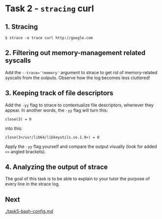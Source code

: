 # Task 2 - `stracing` curl

## 1. Stracing

```
$ strace -o trace curl http://google.com
```

## 2. Filtering out memory-management related syscalls

Add the `--trace='!memory'` argument to strace to get rid of memory-related syscalls from the outputs. Observe how the log becomes less cluttered!

## 3. Keeping track of file descriptors

Add the `-yy` flag to strace to contextualize file descriptors, whenever they appear. In another words, the `-yy` flag will turn this:

```
close(3) = 0
```

into this:

```
close(3</usr/lib64/libkeyutils.so.1.9>) = 0
```

Apply the `-yy` flag yourself and compare the output visually (look for added `<>` angled brackets).

## 4. Analyzing the output of strace

The goal of this task is to be able to explain to your tutor the purpose of every line in the strace log.

## Next

[./task5-bash-config.md](./task5-bash-config.md)
